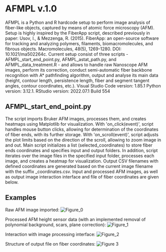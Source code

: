 # AFMPL v.1.0
AFMPL is a Python and R hardcode setup to perform image analysis of fiber-like objects, captured by means of atomic force microscopy (AFM). Setup is highly inspired by the FiberApp script, described previously in paper: 
Usov, I., & Mezzenga, R. (2015). FiberApp: an open-source software for tracking and analyzing polymers, filaments, biomacromolecules, and fibrous objects. Macromolecules, 48(5), 1269-1280. DOI: 10.1021/ma502264c.
Current setup consist of three scripts - AFMPL_start_end_point.py, AFMPL_astat_path.py, and AFMPL_data_treatment.R - and allows to handle raw Nanoscope AFM images, perform its correction, conduct semi-automatic fiber backbone recognition with A* pathfinding algorithm, output and analyse its main data (height, contour length, persistence length, fiber and segment tangent angles, contour coordinates, etc.).
Visual Studio Code version: 1.85.1
Python version: 3.12.1.
RStudio version: 2022.07.1 Build 554

## AFMPL_start_end_point.py
The script imports Bruker AFM images, processes them, and creates heatmaps using Matplotlib for visualization. With 'on_click(event)', script
handles mouse button clicks, allowing for determination of the coordinates of fiber ends, with its further storage. With 'on_scroll(event)', script adjusts the plot limits based on the direction of the scroll, allowing to zoom image in and out. Main script initializes a list (selected_coordinates) to store fiber ends coordinates and specifies input and output folders. In addition, script iterates over the image files in the specified input folder, processes each image, and creates a heatmap for visualization. Output CSV filenames with defined coordinates are generated based on the current image filename with the suffix _coordinates.csv. Input and processed AFM images, as well as output image interaction interface and file of fiber coordinates are given below.

## Examples
Raw AFM image imported: 
![Figure_0](https://github.com/vchibrikov/AFMPL/assets/98614057/3830dba3-9d2c-4f05-b6b1-fc36164c2762)

Processed AFM height sensor data (with an implemented removal of polynomial background, scars, plane correction):
![Figure_1](https://github.com/vchibrikov/AFMPL/assets/98614057/a577aee2-0a72-4118-9753-8e0a0511e4fe)

Interaction with image processing interface:
![Figure_2](https://github.com/vchibrikov/AFMPL/assets/98614057/5ce425fd-e7b1-4acd-856e-1db51d724afa)

Structure of output file on fiber coordinates:
![Figure 3](https://github.com/vchibrikov/AFMPL/assets/98614057/b453af24-a818-4b23-a537-ade9420408eb)


